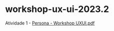 # workshop-ux-ui-2023.2

Atividade 1 - 
[Persona - Workshop UXUI.pdf](https://github.com/thaisazvdo/workshop-ux-ui-2023.2/files/12457945/Persona.-.Workshop.UXUI.pdf)
